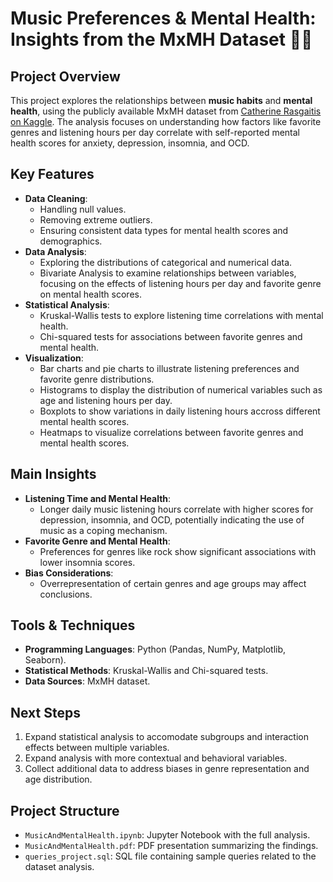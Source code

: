 # Music Preferences & Mental Health: Insights from the MxMH Dataset 🎵🧠

## Project Overview
This project explores the relationships between **music habits** and **mental health**, using the publicly available MxMH dataset from [Catherine Rasgaitis on Kaggle](https://www.kaggle.com/datasets/catherinerasgaitis/mxmh-survey-results). The analysis focuses on understanding how factors like favorite genres and listening hours per day correlate with self-reported mental health scores for anxiety, depression, insomnia, and OCD.

## Key Features
- **Data Cleaning**:
  - Handling null values.
  - Removing extreme outliers.
  - Ensuring consistent data types for mental health scores and demographics.
- **Data Analysis**:
  - Exploring the distributions of categorical and numerical data.
  - Bivariate Analysis to examine relationships between variables, focusing on the effects of listening hours per day and favorite genre on mental health scores.
- **Statistical Analysis**:
  - Kruskal-Wallis tests to explore listening time correlations with mental health.
  - Chi-squared tests for associations between favorite genres and mental health.
- **Visualization**:
  - Bar charts and pie charts to illustrate listening preferences and favorite genre distributions. 
  - Histograms to display the distribution of numerical variables such as age and listening hours per day.
  - Boxplots to show variations in daily listening hours accross different mental health scores.
  - Heatmaps to visualize correlations between favorite genres and mental health scores.

## Main Insights
- **Listening Time and Mental Health**:
  - Longer daily music listening hours correlate with higher scores for depression, insomnia, and OCD, potentially indicating the use of music as a coping mechanism.
- **Favorite Genre and Mental Health**:
  - Preferences for genres like rock show significant associations with lower insomnia scores.
- **Bias Considerations**:
  - Overrepresentation of certain genres and age groups may affect conclusions.

## Tools & Techniques
- **Programming Languages**: Python (Pandas, NumPy, Matplotlib, Seaborn).
- **Statistical Methods**: Kruskal-Wallis and Chi-squared tests.
- **Data Sources**: MxMH dataset.

## Next Steps
1. Expand statistical analysis to accomodate subgroups and interaction effects between multiple variables.
2. Expand analysis with more contextual and behavioral variables.
3. Collect additional data to address biases in genre representation and age distribution.


## Project Structure
- `MusicAndMentalHealth.ipynb`: Jupyter Notebook with the full analysis.
- `MusicAndMentalHealth.pdf`: PDF presentation summarizing the findings.
- `queries_project.sql`: SQL file containing sample queries related to the dataset analysis.
